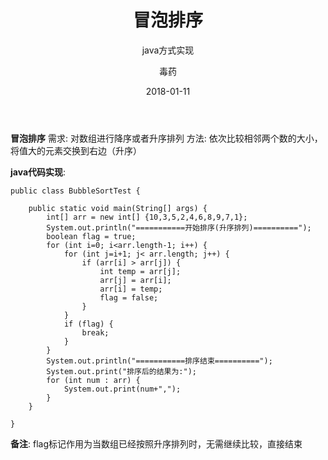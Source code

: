 ﻿---
layout:     post
title:      冒泡排序
subtitle:   java方式实现
date:       2018-01-11
author:     毒药
header-img: img/post-bg-re-vs-ng2.jpg
catalog: true
tags:
    - 算法
---

**冒泡排序**
	需求: 对数组进行降序或者升序排列
	方法: 依次比较相邻两个数的大小，将值大的元素交换到右边（升序）

**java代码实现**:
	

```
public class BubbleSortTest {
	
	public static void main(String[] args) {
		int[] arr = new int[] {10,3,5,2,4,6,8,9,7,1};
		System.out.println("===========开始排序(升序排列)==========");
		boolean flag = true;
		for (int i=0; i<arr.length-1; i++) {
			for (int j=i+1; j< arr.length; j++) {
				if (arr[i] > arr[j]) {
					int temp = arr[j];
					arr[j] = arr[i];
					arr[i] = temp;
					flag = false;
				}
			}
			if (flag) {
				break;
			}
		}
		System.out.println("===========排序结束==========");
		System.out.print("排序后的结果为:");
		for (int num : arr) {
			System.out.print(num+",");
		}
	}
	
}
```
**备注**: flag标记作用为当数组已经按照升序排列时，无需继续比较，直接结束